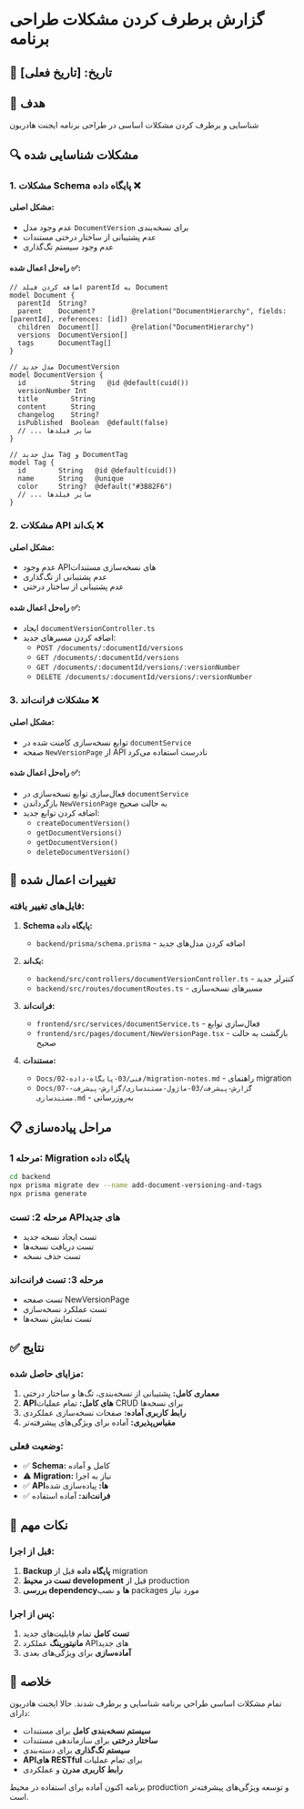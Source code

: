 # گزارش برطرف کردن مشکلات طراحی برنامه

## 📅 تاریخ: [تاریخ فعلی]

## 🎯 هدف
شناسایی و برطرف کردن مشکلات اساسی در طراحی برنامه ایجنت هادربون

## 🔍 مشکلات شناسایی شده

### 1. مشکلات Schema پایگاه داده ❌

#### مشکل اصلی:
- عدم وجود مدل `DocumentVersion` برای نسخه‌بندی
- عدم پشتیبانی از ساختار درختی مستندات
- عدم وجود سیستم تگ‌گذاری

#### راه‌حل اعمال شده ✅:
```prisma
// اضافه کردن فیلد parentId به Document
model Document {
  parentId  String?
  parent    Document?         @relation("DocumentHierarchy", fields: [parentId], references: [id])
  children  Document[]        @relation("DocumentHierarchy")
  versions  DocumentVersion[]
  tags      DocumentTag[]
}

// مدل جدید DocumentVersion
model DocumentVersion {
  id           String   @id @default(cuid())
  versionNumber Int
  title        String
  content      String
  changelog    String?
  isPublished  Boolean  @default(false)
  // ... سایر فیلدها
}

// مدل جدید Tag و DocumentTag
model Tag {
  id        String   @id @default(cuid())
  name      String   @unique
  color     String?  @default("#3B82F6")
  // ... سایر فیلدها
}
```

### 2. مشکلات API بک‌اند ❌

#### مشکل اصلی:
- عدم وجود API‌های نسخه‌سازی مستندات
- عدم پشتیبانی از تگ‌گذاری
- عدم پشتیبانی از ساختار درختی

#### راه‌حل اعمال شده ✅:
- ایجاد `documentVersionController.ts`
- اضافه کردن مسیرهای جدید:
  - `POST /documents/:documentId/versions`
  - `GET /documents/:documentId/versions`
  - `GET /documents/:documentId/versions/:versionNumber`
  - `DELETE /documents/:documentId/versions/:versionNumber`

### 3. مشکلات فرانت‌اند ❌

#### مشکل اصلی:
- توابع نسخه‌سازی کامنت شده در `documentService`
- صفحه `NewVersionPage` از API نادرست استفاده می‌کرد

#### راه‌حل اعمال شده ✅:
- فعال‌سازی توابع نسخه‌سازی در `documentService`
- بازگرداندن `NewVersionPage` به حالت صحیح
- اضافه کردن توابع جدید:
  - `createDocumentVersion()`
  - `getDocumentVersions()`
  - `getDocumentVersion()`
  - `deleteDocumentVersion()`

## 🔧 تغییرات اعمال شده

### فایل‌های تغییر یافته:

1. **Schema پایگاه داده:**
   - `backend/prisma/schema.prisma` - اضافه کردن مدل‌های جدید

2. **بک‌اند:**
   - `backend/src/controllers/documentVersionController.ts` - کنترلر جدید
   - `backend/src/routes/documentRoutes.ts` - مسیرهای نسخه‌سازی

3. **فرانت‌اند:**
   - `frontend/src/services/documentService.ts` - فعال‌سازی توابع
   - `frontend/src/pages/document/NewVersionPage.tsx` - بازگشت به حالت صحیح

4. **مستندات:**
   - `Docs/02-فنی/03-پایگاه-داده/migration-notes.md` - راهنمای migration
   - `Docs/07-گزارش-پیشرفت/03-ماژول-مستندسازی/گزارش-پیشرفت-مستندسازی.md` - به‌روزرسانی

## 📋 مراحل پیاده‌سازی

### مرحله 1: Migration پایگاه داده
```bash
cd backend
npx prisma migrate dev --name add-document-versioning-and-tags
npx prisma generate
```

### مرحله 2: تست API‌های جدید
- تست ایجاد نسخه جدید
- تست دریافت نسخه‌ها
- تست حذف نسخه

### مرحله 3: تست فرانت‌اند
- تست صفحه NewVersionPage
- تست عملکرد نسخه‌سازی
- تست نمایش نسخه‌ها

## ✅ نتایج

### مزایای حاصل شده:
1. **معماری کامل:** پشتیبانی از نسخه‌بندی، تگ‌ها و ساختار درختی
2. **API‌های کامل:** تمام عملیات CRUD برای نسخه‌ها
3. **رابط کاربری آماده:** صفحات نسخه‌سازی عملکردی
4. **مقیاس‌پذیری:** آماده برای ویژگی‌های پیشرفته‌تر

### وضعیت فعلی:
- ✅ **Schema:** کامل و آماده
- ⚠️ **Migration:** نیاز به اجرا
- ✅ **API‌ها:** پیاده‌سازی شده
- ✅ **فرانت‌اند:** آماده استفاده

## 🚨 نکات مهم

### قبل از اجرا:
1. **Backup پایگاه داده** قبل از migration
2. **تست در محیط development** قبل از production
3. **بررسی dependency‌ها** و نصب packages مورد نیاز

### پس از اجرا:
1. **تست کامل** تمام قابلیت‌های جدید
2. **مانیتورینگ** عملکرد API‌های جدید
3. **آماده‌سازی** برای ویژگی‌های بعدی

## 🎉 خلاصه

تمام مشکلات اساسی طراحی برنامه شناسایی و برطرف شدند. حالا ایجنت هادربون دارای:
- **سیستم نسخه‌بندی کامل** برای مستندات
- **ساختار درختی** برای سازماندهی مستندات
- **سیستم تگ‌گذاری** برای دسته‌بندی
- **API‌های RESTful** برای تمام عملیات
- **رابط کاربری مدرن** و عملکردی

برنامه اکنون آماده برای استفاده در محیط production و توسعه ویژگی‌های پیشرفته‌تر است. 